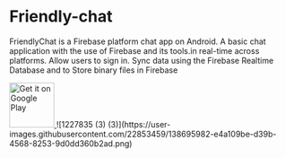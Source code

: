 # Friendly-chat

FriendlyChat is a Firebase platform chat app on Android. A basic chat application with the use of Firebase and its tools.in real-time across platforms.
Allow users to sign in. Sync data using the Firebase Realtime Database and to Store binary files in Firebase

<p align="left">
<a href="https://play.google.com/store/apps/details?id=com.martialcoder.friendlychat">
    <img alt="Get it on Google Play"
        height="80"
        src="https://play.google.com/intl/en_us/badges/images/generic/en_badge_web_generic.png" />
</a>  
![1227835 (3) (3)](https://user-images.githubusercontent.com/22853459/138695982-e4a109be-d39b-4568-8253-9d0dd360b2ad.png)
